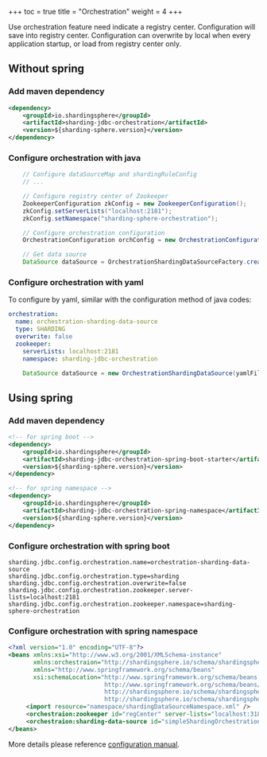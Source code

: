 +++
toc = true
title = "Orchestration"
weight = 4
+++

Use orchestration feature need indicate a registry center. Configuration will save into registry center. Configuration can overwrite by local when every application startup, or load from registry center only.

## Without spring

### Add maven dependency

```xml
<dependency>
    <groupId>io.shardingsphere</groupId>
    <artifactId>sharding-jdbc-orchestration</artifactId>
    <version>${sharding-sphere.version}</version>
</dependency>
```

### Configure orchestration with java

```java
    // Configure dataSourceMap and shardingRuleConfig
    // ...

    // Configure registry center of Zookeeper
    ZookeeperConfiguration zkConfig = new ZookeeperConfiguration();
    zkConfig.setServerLists("localhost:2181");
    zkConfig.setNamespace("sharding-sphere-orchestration");

    // Configure orchestration configuration
    OrchestrationConfiguration orchConfig = new OrchestrationConfiguration("orchestration-sharding-data-source", zkConfig, false, OrchestrationConfiguration.SHARDING);

    // Get data source
    DataSource dataSource = OrchestrationShardingDataSourceFactory.createDataSource(dataSourceMap, shardingRuleConfig, new ConcurrentHashMap(), new Properties(), orchConfig);
```

### Configure orchestration with yaml

To configure by yaml, similar with the configuration method of java codes:

```yaml
orchestration:
  name: orchestration-sharding-data-source
  type: SHARDING
  overwrite: false
  zookeeper:
    serverLists: localhost:2181
    namespace: sharding-jdbc-orchestration
```

```java
    DataSource dataSource = new OrchestrationShardingDataSource(yamlFile);
```

## Using spring

### Add maven dependency

```xml
<!-- for spring boot -->
<dependency>
    <groupId>io.shardingsphere</groupId>
    <artifactId>sharding-jdbc-orchestration-spring-boot-starter</artifactId>
    <version>${sharding-sphere.version}</version>
</dependency>

<!-- for spring namespace -->
<dependency>
    <groupId>io.shardingsphere</groupId>
    <artifactId>sharding-jdbc-orchestration-spring-namespace</artifactId>
    <version>${sharding-sphere.version}</version>
</dependency>
```

### Configure orchestration with spring boot

```properties
sharding.jdbc.config.orchestration.name=orchestration-sharding-data-source
sharding.jdbc.config.orchestration.type=sharding
sharding.jdbc.config.orchestration.overwrite=false
sharding.jdbc.config.orchestration.zookeeper.server-lists=localhost:2181
sharding.jdbc.config.orchestration.zookeeper.namespace=sharding-sphere-orchestration
```

### Configure orchestration with spring namespace

```xml
<?xml version="1.0" encoding="UTF-8"?>
<beans xmlns:xsi="http://www.w3.org/2001/XMLSchema-instance"
       xmlns:orchestraion="http://shardingsphere.io/schema/shardingsphere/orchestration"
       xmlns="http://www.springframework.org/schema/beans"
       xsi:schemaLocation="http://www.springframework.org/schema/beans
                           http://www.springframework.org/schema/beans/spring-beans.xsd
                           http://shardingsphere.io/schema/shardingsphere/orchestration
                           http://shardingsphere.io/schema/shardingsphere/orchestration/orchestration.xsd">
     <import resource="namespace/shardingDataSourceNamespace.xml" />
     <orchestraion:zookeeper id="regCenter" server-lists="localhost:3181" namespace="orchestration-spring-namespace-test" base-sleep-time-milliseconds="1000" max-sleep-time-milliseconds="3000" max-retries="3" />
     <orchestraion:sharding-data-source id="simpleShardingOrchestration" data-source-ref="simpleShardingDataSource" registry-center-ref="regCenter" />
</beans>
```

More details please reference [configuration manual](/en/manual/sharding-jdbc/configuration/).
